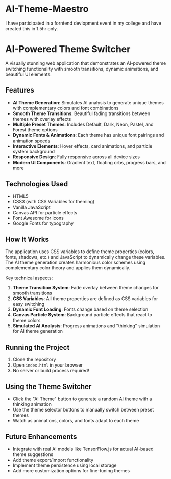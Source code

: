 # AI-Theme-Maestro
I have participated in a forntend devlopment event in my college and have created this in 1.5hr only.
# AI-Powered Theme Switcher

A visually stunning web application that demonstrates an AI-powered theme switching functionality with smooth transitions, dynamic animations, and beautiful UI elements.

## Features

- **AI Theme Generation**: Simulates AI analysis to generate unique themes with complementary colors and font combinations
- **Smooth Theme Transitions**: Beautiful fading transitions between themes with overlay effects
- **Multiple Preset Themes**: Includes Default, Dark, Neon, Pastel, and Forest theme options
- **Dynamic Fonts & Animations**: Each theme has unique font pairings and animation speeds
- **Interactive Elements**: Hover effects, card animations, and particle system background
- **Responsive Design**: Fully responsive across all device sizes
- **Modern UI Components**: Gradient text, floating orbs, progress bars, and more

## Technologies Used

- HTML5
- CSS3 (with CSS Variables for theming)
- Vanilla JavaScript
- Canvas API for particle effects
- Font Awesome for icons
- Google Fonts for typography

## How It Works

The application uses CSS variables to define theme properties (colors, fonts, shadows, etc.) and JavaScript to dynamically change these variables. The AI theme generation creates harmonious color schemes using complementary color theory and applies them dynamically.

Key technical aspects:

1. **Theme Transition System**: Fade overlay between theme changes for smooth transitions
2. **CSS Variables**: All theme properties are defined as CSS variables for easy switching
3. **Dynamic Font Loading**: Fonts change based on theme selection
4. **Canvas Particle System**: Background particle effects that react to theme colors
5. **Simulated AI Analysis**: Progress animations and "thinking" simulation for AI theme generation

## Running the Project

1. Clone the repository
2. Open `index.html` in your browser
3. No server or build process required!

## Using the Theme Switcher

- Click the "AI Theme" button to generate a random AI theme with a thinking animation
- Use the theme selector buttons to manually switch between preset themes
- Watch as animations, colors, and fonts adapt to each theme

## Future Enhancements

- Integrate with real AI models like TensorFlow.js for actual AI-based theme suggestions
- Add theme export/import functionality
- Implement theme persistence using local storage
- Add more customization options for fine-tuning themes 
